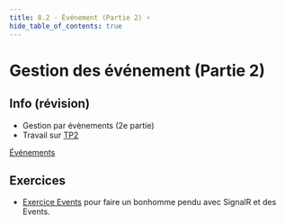 ```yaml
---
title: 8.2 - Événement (Partie 2) ⚡
hide_table_of_contents: true
---
```


# Gestion des événement (Partie 2)

## Info (révision)

- Gestion par évènements (2e partie)
- Travail sur [TP2](/tps/tp2)

[Événements](/info/Events)

## Exercices

- [Exercice Events](/exercices/Events) pour faire un bonhomme pendu avec SignalR et des Events.
